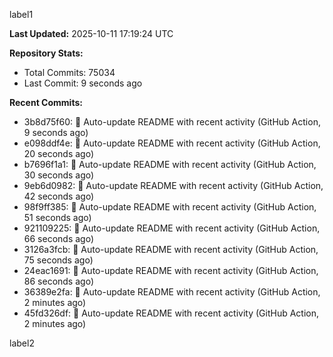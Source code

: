 
label1 
<!-- ACTIVITY_START -->
**Last Updated:** 2025-10-11 17:19:24 UTC

**Repository Stats:**
- Total Commits: 75034
- Last Commit: 9 seconds ago

**Recent Commits:**
- 3b8d75f60: 🤖 Auto-update README with recent activity (GitHub Action, 9 seconds ago)
- e098ddf4e: 🤖 Auto-update README with recent activity (GitHub Action, 20 seconds ago)
- b7696f1a1: 🤖 Auto-update README with recent activity (GitHub Action, 30 seconds ago)
- 9eb6d0982: 🤖 Auto-update README with recent activity (GitHub Action, 42 seconds ago)
- 98f9ff385: 🤖 Auto-update README with recent activity (GitHub Action, 51 seconds ago)
- 921109225: 🤖 Auto-update README with recent activity (GitHub Action, 66 seconds ago)
- 3126a3fcb: 🤖 Auto-update README with recent activity (GitHub Action, 75 seconds ago)
- 24eac1691: 🤖 Auto-update README with recent activity (GitHub Action, 86 seconds ago)
- 36389e2fa: 🤖 Auto-update README with recent activity (GitHub Action, 2 minutes ago)
- 45fd326df: 🤖 Auto-update README with recent activity (GitHub Action, 2 minutes ago)
<!-- ACTIVITY_END -->

label2
